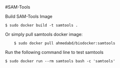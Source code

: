 #SAM-Tools

Build SAM-Tools Image

	$ sudo docker build -t samtools .

Or simply pull samtools docker image:

        $ sudo docker pull ahmedabd/biodocker:samtools

Run the following command line to test samtools

	$ sudo docker run --rm samtools bash -c 'samtools'

